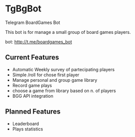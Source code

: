 # TgBgBot
Telegram BoardGames Bot

This bot is for manage a small group of board games players.

bot: http://t.me/boardgames_bot

## Current Features
 
- Automatic Weekly survey of partecipating players
- Simple /roll for chose first player
- Manage personal and group game library
- Record game plays
- choose a game from library based on n. of players
- BGG API integration

## Planned Features
- Leaderboard
- Plays statistics

